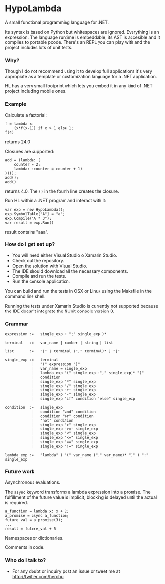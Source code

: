 # HypoLambda #

A small functional programming language for .NET.

Its syntax is based on Python but whitespaces are ignored. Everything is an expression.
The language runtime is embeddable, its AST is accesible and it compiles to portable pcode.
There's an REPL you can play with and the project includes lots of unit tests.


### Why? ###

Though I do not recommend using it to develop full applications it's very appropiate
as a template or customization language for a .NET application.

HL has a very small footprint which lets you embed it in any kind of .NET project
including mobile ones.


### Example ###

Calculate a factorial:

    f = lambda x:
        (x*f(x-1)) if x > 1 else 1;
    f(4)

returns 24.0

Closures are supported:

    add = (lambda: (
        counter = 2;
        lambda: (counter = counter + 1)
    ))();
    add();
    add()

returns 4.0. The `()` in the fourth line creates the closure.

Run HL within a .NET program and interact with it:

    var exp = new HypoLambda();
    exp.SymbolTable["A"] = "a";
    exp.Compile("A * 3");
    var result = exp.Run()

result contains "aaa".


### How do I get set up? ###

* You will need either Visual Studio o Xamarin Studio.
* Check out the repository.
* Open the solution with Visual Studio.
* The IDE should download all the necessary components.
* Compile and run the tests.
* Run the console application.

You can build and run the tests in OSX or Linux using the Makefile
in the command line shell.

Running the tests under Xamarin Studio is currently not supported
because the IDE doesn't integrate the NUnit console version 3.


### Grammar ###

    expression :=   single_exp ( ";" single_exp )*

    terminal   :=   var_name | number | string | list

    list       :=   "[" ( terminal ("," terminal)* ) "]"

    single_exp :=   terminal
                |   "(" expression ")"
                |   var_name = single_exp
                |   lambda_exp "(" single_exp ("," single_exp)* ")"
                |   condition
                |   single_exp "*" single_exp
                |   single_exp "/" single_exp
                |   single_exp "+" single_exp
                |   single_exp "-" single_exp
                |   single_exp "if" condition "else" single_exp

    condition  :=   single_exp
                |   condition "and" condition
                |   condition "or" condition
                |   "not" condition
                |   single_exp ">" single_exp
                |   single_exp ">=" single_exp
                |   single_exp "<" single_exp
                |   single_exp "<=" single_exp
                |   single_exp "==" single_exp
                |   single_exp "!=" single_exp

    lambda_exp :=   "lambda" ( "(" var_name ("," var_name)* ")" ) ":" single_exp


### Future work ###

Asynchronous evaluations.

The `async` keyword transforms a lambda expression into a promise.
The fulfillment of the future value is implicit, blocking is
delayed until the actual is required.

    a_function = lambda x: x + 2;
    a_promise = async a_function;
    future_val = a_promise(3);
    ...
    result = future_val + 5

Namespaces or dictionaries.

Comments in code.


### Who do I talk to? ###

* For any doubt or inquiry post an issue or tweet me at http://twitter.com/herchu


